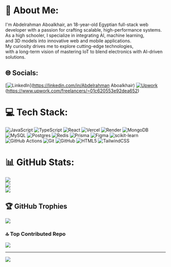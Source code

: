 # 💫 About Me:
I'm Abdelrahman Aboalkhair, an 18-year-old Egyptian full-stack web developer with a passion for crafting scalable, high-performance systems.<br> As a high schooler, I specialize in integrating AI, machine learning,<br> and 3D models into innovative web and mobile applications.<br> My curiosity drives me to explore cutting-edge technologies,<br> with a long-term vision of mastering IoT to blend electronics with AI-driven solutions.<br>


## 🌐 Socials:
[![LinkedIn](https://img.shields.io/badge/LinkedIn-%230077B5.svg?logo=linkedin&logoColor=white)](https://linkedin.com/in/Abdelrahman Aboalkhair)
[![Upwork](https://img.shields.io/badge/Upwork-%2300B22D.svg?logo=upwork&logoColor=white)](https://www.upwork.com/freelancers/~01a2b3c4d5e6f7g8h9)(https://www.upwork.com/freelancers/~01c620553e92dea652)


# 💻 Tech Stack:
![JavaScript](https://img.shields.io/badge/javascript-%23323330.svg?style=for-the-badge&logo=javascript&logoColor=%23F7DF1E) ![TypeScript](https://img.shields.io/badge/typescript-%23007ACC.svg?style=for-the-badge&logo=typescript&logoColor=white) ![React](https://img.shields.io/badge/react-%2320232a.svg?style=for-the-badge&logo=react&logoColor=%2361DAFB) ![Vercel](https://img.shields.io/badge/vercel-%23000000.svg?style=for-the-badge&logo=vercel&logoColor=white) ![Render](https://img.shields.io/badge/Render-%46E3B7.svg?style=for-the-badge&logo=render&logoColor=white) ![MongoDB](https://img.shields.io/badge/MongoDB-%234ea94b.svg?style=for-the-badge&logo=mongodb&logoColor=white) ![MySQL](https://img.shields.io/badge/mysql-4479A1.svg?style=for-the-badge&logo=mysql&logoColor=white) ![Postgres](https://img.shields.io/badge/postgres-%23316192.svg?style=for-the-badge&logo=postgresql&logoColor=white) ![Redis](https://img.shields.io/badge/redis-%23DD0031.svg?style=for-the-badge&logo=redis&logoColor=white) ![Prisma](https://img.shields.io/badge/Prisma-3982CE?style=for-the-badge&logo=Prisma&logoColor=white) ![Figma](https://img.shields.io/badge/figma-%23F24E1E.svg?style=for-the-badge&logo=figma&logoColor=white) ![scikit-learn](https://img.shields.io/badge/scikit--learn-%23F7931E.svg?style=for-the-badge&logo=scikit-learn&logoColor=white) ![GitHub Actions](https://img.shields.io/badge/github%20actions-%232671E5.svg?style=for-the-badge&logo=githubactions&logoColor=white) ![Git](https://img.shields.io/badge/git-%23F05033.svg?style=for-the-badge&logo=git&logoColor=white) ![GitHub](https://img.shields.io/badge/github-%23121011.svg?style=for-the-badge&logo=github&logoColor=white) ![HTML5](https://img.shields.io/badge/html5-%23E34F26.svg?style=for-the-badge&logo=html5&logoColor=white) ![TailwindCSS](https://img.shields.io/badge/tailwindcss-%2338B2AC.svg?style=for-the-badge&logo=tailwind-css&logoColor=white)
# 📊 GitHub Stats:
![](https://github-readme-stats.vercel.app/api?username=Abdelrahman-Aboalkhair&theme=dark&hide_border=false&include_all_commits=true&count_private=true)<br/>
![](https://nirzak-streak-stats.vercel.app/?user=Abdelrahman-Aboalkhair&theme=dark&hide_border=false)<br/>
![](https://github-readme-stats.vercel.app/api/top-langs/?username=Abdelrahman-Aboalkhair&theme=dark&hide_border=false&include_all_commits=true&count_private=true&layout=compact)

## 🏆 GitHub Trophies
![](https://github-profile-trophy.vercel.app/?username=Abdelrahman-Aboalkhair&theme=radical&no-frame=false&no-bg=true&margin-w=4)

### 🔝 Top Contributed Repo
![](https://github-contributor-stats.vercel.app/api?username=Abdelrahman-Aboalkhair&limit=5&theme=dark&combine_all_yearly_contributions=true)

---
[![](https://visitcount.itsvg.in/api?id=Abdelrahman-Aboalkhair&icon=0&color=0)](https://visitcount.itsvg.in)

<!-- Proudly created with GPRM ( https://gprm.itsvg.in ) -->
